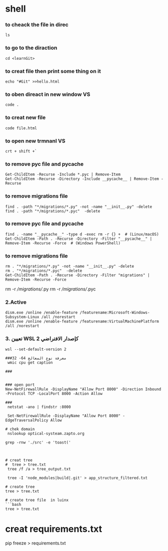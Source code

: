 # shell


### to cheack the file in direc
```ls```

### to go to the diraction
```cd <learnGit> ```

### to creat file then print some thing on it 
```echo "#Git" >>hello.html``` 
### to oben direact in new window  VS
```code .```
### to creat new file 
```code file.html```

### to open new trmnanl VS 
```shell
crt + shift +`
```

### to remove pyc file and __pycache__
```shell
Get-ChildItem -Recurse -Include *.pyc | Remove-Item
Get-ChildItem -Recurse -Directory -Include __pycache__ | Remove-Item -Recurse
```

### to remove migrations file
```shell
find . -path "*/migrations/*.py" -not -name "__init__.py" -delete
find . -path "*/migrations/*.pyc"  -delete
```



### to remove pyc file and __pycache__
```shell
find . -name "__pycache__" -type d -exec rm -r {} +  # (Linux/macOS)
Get-ChildItem -Path . -Recurse -Directory -Filter "__pycache__" | Remove-Item -Recurse -Force  # (Windows PowerShell)
```

### to remove migrations file
```shell
rm . "*/migrations/*.py" -not -name "__init__.py" -delete
rm . "*/migrations/*.pyc"  -delete
Get-ChildItem -Path . -Recurse -Directory -Filter "migrations" | Remove-Item -Recurse -Force 
```

rm -r */migrations/*.py
rm -r */migrations/*.pyc

### 2.Active 
```shell
dism.exe /online /enable-feature /featurename:Microsoft-Windows-Subsystem-Linux /all /norestart
dism.exe /online /enable-feature /featurename:VirtualMachinePlatform /all /norestart
```

### 3. تعيين WSL 2 كإصدار الافتراضي
```shell
wsl --set-default-version 2

###معرفة نوع المعالج 64- 32
 wmic cpu get caption

###


### open port 
New-NetFirewallRule -DisplayName "Allow Port 8000" -Direction Inbound -Protocol TCP -LocalPort 8000 -Action Allow

### 
 netstat -ano | findstr :8000

 Set-NetFirewallRule -DisplayName "Allow Port 8000" -EdgeTraversalPolicy Allow

# chek domain
 nslookup optical-systeam.zapto.org

grep -rnw './src' -e 'toast('



# creat tree
#  tree > tree.txt
 tree /f /a > tree_output.txt

 tree -I 'node_modules|build|.git' > app_structure_filtered.txt

# create tree 
tree > tree.txt

# create tree file  in luinx
```bash
tree > tree.txt
```


#  creat requirements.txt
pip freeze > requirements.txt
